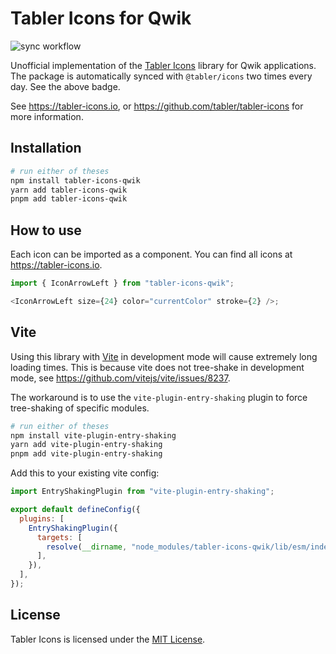 # Tabler Icons for Qwik

![sync workflow](https://github.com/tscpp/tabler-icons-qwik/actions/workflows/sync.yml/badge.svg)

Unofficial implementation of the [Tabler Icons](https://tabler-icons.io)
library for Qwik applications. The package is automatically synced with
`@tabler/icons` two times every day. See the above badge.

See <https://tabler-icons.io>, or <https://github.com/tabler/tabler-icons> for
more information.

## Installation

```sh
# run either of theses
npm install tabler-icons-qwik
yarn add tabler-icons-qwik
pnpm add tabler-icons-qwik
```

## How to use

Each icon can be imported as a component. You can find all icons at
<https://tabler-icons.io>.

```js
import { IconArrowLeft } from "tabler-icons-qwik";

<IconArrowLeft size={24} color="currentColor" stroke={2} />;
```

## Vite

Using this library with [Vite](https://vitejs.dev/) in development mode will
cause extremely long loading times. This is because vite does not tree-shake in
development mode, see <https://github.com/vitejs/vite/issues/8237>.

The workaround is to use the `vite-plugin-entry-shaking` plugin to force
tree-shaking of specific modules.

```sh
# run either of theses
npm install vite-plugin-entry-shaking
yarn add vite-plugin-entry-shaking
pnpm add vite-plugin-entry-shaking
```

Add this to your existing vite config:

```js
import EntryShakingPlugin from "vite-plugin-entry-shaking";

export default defineConfig({
  plugins: [
    EntryShakingPlugin({
      targets: [
        resolve(__dirname, "node_modules/tabler-icons-qwik/lib/esm/index.js"),
      ],
    }),
  ],
});
```

## License

Tabler Icons is licensed under the
[MIT License](https://github.com/tscpp/tabler-icons-qwik).
